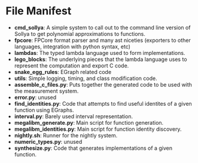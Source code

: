 # File Manifest

* __cmd_sollya__: A simple system to call out to the command line version of Sollya to get polynomial approximations to functions.
* __fpcore__: FPCore format parser and many ast niceties (exporters to other languages, integration with python syntax, etc)
* __lambdas__: The typed lambda language used to form implementations.
* __lego_blocks__: The underlying pieces that the lambda language uses to represent the computation and export C code.
* __snake_egg_rules__: EGraph related code
* __utils__: Simple logging, timing, and class modification code.
* __assemble_c_files.py__: Puts together the generated code to be used with the measurement system.
* __error.py__: unused
* __find_identities.py__: Code that attempts to find useful identites of a given function using EGraphs.
* __interval.py__: Barely used interval representation.
* __megalibm_generate.py__: Main script for function generation.
* __megalibm_identities.py__: Main script for function identity discovery.
* __nightly.sh__: Runner for the nightly system.
* __numeric_types.py__: unused
* __synthesize.py__: Code that generates implementations of a given function.
